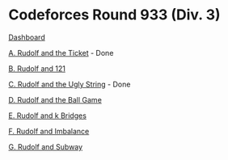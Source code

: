# Codeforces Round 933 (Div. 3)

[Dashboard](https://codeforces.com/contest/1941)

[A. Rudolf and the Ticket](https://codeforces.com/contest/1941/problem/A) - Done

[B. Rudolf and 121](https://codeforces.com/contest/1941/problem/B)

[C. Rudolf and the Ugly String](https://codeforces.com/contest/1941/problem/C) - Done

[D. Rudolf and the Ball Game](https://codeforces.com/contest/1941/problem/D)

[E. Rudolf and k Bridges](https://codeforces.com/contest/1941/problem/E)

[F. Rudolf and Imbalance](https://codeforces.com/contest/1941/problem/F)

[G. Rudolf and Subway](https://codeforces.com/contest/1941/problem/G)
